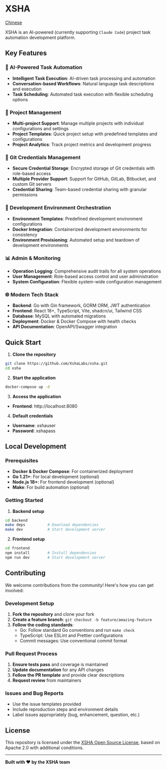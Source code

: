 # XSHA

[Chinese](README_CN.md)

XSHA is an AI-powered (currently supporting `Claude Code`) project task automation development platform.

## Key Features

### 🤖 **AI-Powered Task Automation**

- **Intelligent Task Execution**: AI-driven task processing and automation
- **Conversation-based Workflows**: Natural language task descriptions and execution
- **Task Scheduling**: Automated task execution with flexible scheduling options

### 🎯 **Project Management**

- **Multi-project Support**: Manage multiple projects with individual configurations and settings
- **Project Templates**: Quick project setup with predefined templates and configurations
- **Project Analytics**: Track project metrics and development progress

### 🔐 **Git Credentials Management**

- **Secure Credential Storage**: Encrypted storage of Git credentials with role-based access
- **Multiple Provider Support**: Support for GitHub, GitLab, Bitbucket, and custom Git servers
- **Credential Sharing**: Team-based credential sharing with granular permissions

### 🚀 **Development Environment Orchestration**

- **Environment Templates**: Predefined development environment configurations
- **Docker Integration**: Containerized development environments for consistency
- **Environment Provisioning**: Automated setup and teardown of development environments

### 📊 **Admin & Monitoring**

- **Operation Logging**: Comprehensive audit trails for all system operations
- **User Management**: Role-based access control and user administration
- **System Configuration**: Flexible system-wide configuration management

### 🌐 **Modern Tech Stack**

- **Backend**: Go with Gin framework, GORM ORM, JWT authentication
- **Frontend**: React 18+, TypeScript, Vite, shadcn/ui, Tailwind CSS
- **Database**: MySQL with automated migrations
- **Deployment**: Docker & Docker Compose with health checks
- **API Documentation**: OpenAPI/Swagger integration

## Quick Start

1. **Clone the repository**

```bash
git clone https://github.com/XshaLabs/xsha.git
cd xsha
```

2. **Start the application**

```bash
docker-compose up -d
```

3. **Access the application**

- **Frontend**: http://localhost:8080

4. **Default credentials**

- **Username**: xshauser
- **Password**: xshapass

## Local Development

### Prerequisites

- **Docker & Docker Compose**: For containerized deployment
- **Go 1.21+**: For local development (optional)
- **Node.js 18+**: For frontend development (optional)
- **Make**: For build automation (optional)

### Getting Started

1. **Backend setup**

```bash
cd backend
make deps          # Download dependencies
make dev           # Start development server
```

2. **Frontend setup**

```bash
cd frontend
npm install        # Install dependencies
npm run dev        # Start development server
```

## Contributing

We welcome contributions from the community! Here's how you can get involved:

### Development Setup

1. **Fork the repository** and clone your fork
2. **Create a feature branch**: `git checkout -b feature/amazing-feature`
3. **Follow the coding standards**:
   - Go: Follow standard Go conventions and run `make check`
   - TypeScript: Use ESLint and Prettier configurations
   - Commit messages: Use conventional commit format

### Pull Request Process

1. **Ensure tests pass** and coverage is maintained
2. **Update documentation** for any API changes
3. **Follow the PR template** and provide clear descriptions
4. **Request review** from maintainers

### Issues and Bug Reports

- Use the issue templates provided
- Include reproduction steps and environment details
- Label issues appropriately (bug, enhancement, question, etc.)

## License

This repository is licensed under the [XSHA Open Source License](LICENSE), based on Apache 2.0 with additional conditions.

---

**Built with ❤️ by the XSHA team**
